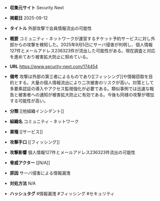 - **収集元サイト**
Security Next

- **掲載日**
2025-09-12

- **タイトル**
外部攻撃で会員情報流出の可能性

- **概要**
コミュニティ・ネットワークが運営するチケット予約サービスに対し外部からの攻撃を検知した。2025年9月5日にサーバ侵害が判明し、個人情報127件とメールアドレス236323件が流出した可能性がある。現在調査と対応を進めており被害拡大防止に努めている。

- **URL**
https://www.security-next.com/174454

- **備考**
攻撃は外部の第三者によるものであり[[フィッシング]]や情報窃取を目的とする。大量の個人情報流出により二次被害のリスクが高い。対策として多要素認証の導入やアクセス監視強化が必要である。類似事例では迅速な報告と被害者への通知が被害拡大防止に有効である。今後も同様の攻撃が増加する可能性が高い。

- **分類**
[[他組織インシデント]]

- **組織名**
コミュニティ・ネットワーク

- **業種**
[[サービス]]

- **攻撃手口**
[[フィッシング]]

- **攻撃影響**
個人情報127件とメールアドレス236323件流出の可能性

- **脅威アクター**
[[N/A]]

- **原因**
サーバ侵害による情報漏洩

- **対処方法**
N/A

- **ハッシュタグ**
#情報漏洩 #フィッシング #セキュリティ
